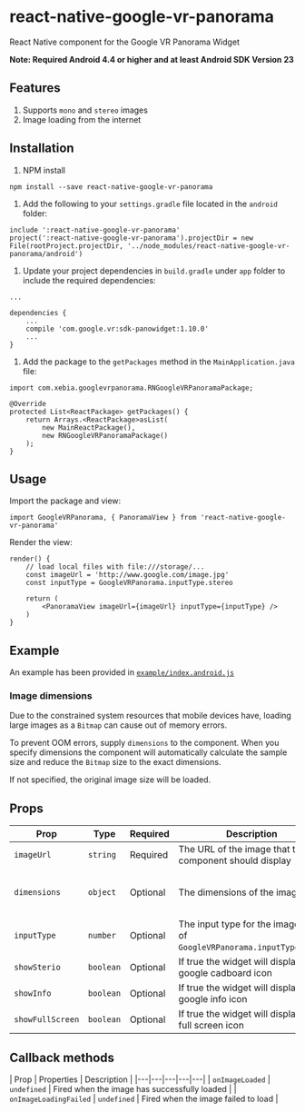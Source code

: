 # react-native-google-vr-panorama
React Native component for the Google VR Panorama Widget

**Note: Required Android 4.4 or higher and at least Android SDK Version 23**

## Features

1. Supports `mono` and `stereo` images
1. Image loading from the internet

## Installation

1. NPM install

```
npm install --save react-native-google-vr-panorama
```

1. Add the following to your `settings.gradle` file located in the `android` folder:

```
include ':react-native-google-vr-panorama'
project(':react-native-google-vr-panorama').projectDir = new File(rootProject.projectDir, '../node_modules/react-native-google-vr-panorama/android')
```




1. Update your project dependencies in `build.gradle` under `app` folder to include the required dependencies:

```
...

dependencies {
    ...
    compile 'com.google.vr:sdk-panowidget:1.10.0'
    ...
}
```

1. Add the package to the `getPackages` method in the `MainApplication.java` file:

```
import com.xebia.googlevrpanorama.RNGoogleVRPanoramaPackage;

@Override
protected List<ReactPackage> getPackages() {
    return Arrays.<ReactPackage>asList(
        new MainReactPackage(),
        new RNGoogleVRPanoramaPackage()
    );
}
```

## Usage

Import the package and view:

```
import GoogleVRPanorama, { PanoramaView } from 'react-native-google-vr-panorama'
```

Render the view:

```
render() {
    // load local files with file:///storage/...
    const imageUrl = 'http://www.google.com/image.jpg'
    const inputType = GoogleVRPanorama.inputType.stereo

    return (
        <PanoramaView imageUrl={imageUrl} inputType={inputType} />
    )
}
```

## Example

An example has been provided in [`example/index.android.js`](https://github.com/XebiaStudio/react-native-google-vr-panorama/blob/master/example/index.android.js)

### Image dimensions

Due to the constrained system resources that mobile devices have, loading large images as a `Bitmap` can cause out of memory errors.

To prevent OOM errors, supply `dimensions` to the component. When you specify dimensions the component will automatically calculate the sample size and reduce the `Bitmap` size to the exact dimensions.

If not specified, the original image size will be loaded.

## Props

| Prop | Type | Required | Description | Default |
|---|---|---|---|---|
| `imageUrl` | `string` | Required | The URL of the image that the component should display | N/A |
| `dimensions` | `object` | Optional | The dimensions of the image | `{ width: 0, height: 0 }` |
| `inputType` | `number` | Optional | The input type for the image. One of `GoogleVRPanorama.inputType.mono`,
| `showSterio` | `boolean` | Optional | If true the widget will display the google cadboard icon | false |
| `showInfo` | `boolean` | Optional | If true the widget will display the google info icon | false |
| `showFullScreen` | `boolean` | Optional | If true the widget will display the full screen icon | false | `GoogleVRPanorama.inputType.stereo` | `GoogleVRPanorama.inputType.mono` |

## Callback methods

| Prop | Properties | Description |
|---|---|---|---|---|
| `onImageLoaded` | `undefined` | Fired when the image has successfully loaded |
| `onImageLoadingFailed` | `undefined` | Fired when the image failed to load |
